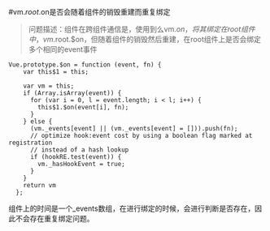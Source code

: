 #vm.$root.$on是否会随着组件的销毁重建而重复绑定

> 问题描述：组件在跨组件通信是，使用到么vm.$on，将其绑定在root组件中，vm.$root.$on，但随着组件的销毁然后重建，在root组件上是否会绑定多个相同的event事件


```
Vue.prototype.$on = function (event, fn) {
    var this$1 = this;

    var vm = this;
    if (Array.isArray(event)) {
      for (var i = 0, l = event.length; i < l; i++) {
        this$1.$on(event[i], fn);
      }
    } else {
      (vm._events[event] || (vm._events[event] = [])).push(fn);
      // optimize hook:event cost by using a boolean flag marked at registration
      // instead of a hash lookup
      if (hookRE.test(event)) {
        vm._hasHookEvent = true;
      }
    }
    return vm
  };
```
组件上的时间是一个_events数组，在进行绑定的时候，会进行判断是否存在，因此不会存在重复绑定问题。